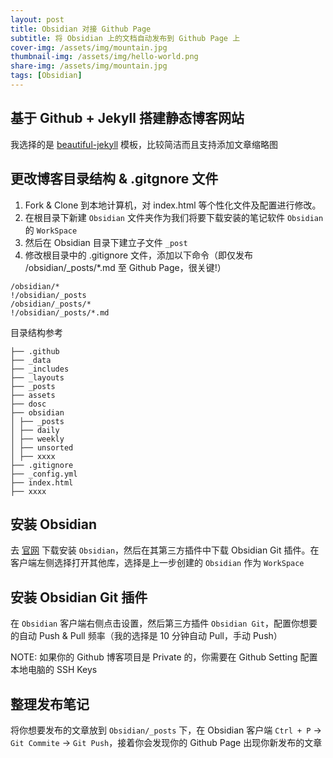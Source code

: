 ```yaml
---
layout: post  
title: Obsidian 对接 Github Page
subtitle: 将 Obsidian 上的文档自动发布到 Github Page 上
cover-img: /assets/img/mountain.jpg  
thumbnail-img: /assets/img/hello-world.png  
share-img: /assets/img/mountain.jpg  
tags: [Obsidian]  
---  
```


## 基于 Github + Jekyll 搭建静态博客网站

我选择的是 [beautiful-jekyll](https://github.com/daattali/beautiful-jekyll) 模板，比较简洁而且支持添加文章缩略图



## 更改博客目录结构 & .gitgnore 文件

1. Fork & Clone 到本地计算机，对 index.html 等个性化文件及配置进行修改。
2. 在根目录下新建 `Obsidian` 文件夹作为我们将要下载安装的笔记软件 `Obsidian` 的 `WorkSpace` 
3. 然后在 Obsidian 目录下建立子文件 `_post`
4. 修改根目录中的 .gitignore 文件，添加以下命令（即仅发布 /obsidian/_posts/*.md 至 Github Page，很关键!）

```
/obsidian/*  
!/obsidian/_posts  
/obsidian/_posts/*  
!/obsidian/_posts/*.md
```

目录结构参考

``` 
├── .github
├── _data
├── _includes
├── _layouts
├── _posts
├── assets
├── dosc
├── obsidian
│ ├── _posts
│ ├── daily
│ ├── weekly
│ ├── unsorted
│ ├── xxxx
├── .gitignore
├── _config.yml
├── index.html
├── xxxx
```

## 安装 Obsidian 

去 [官网](https://obsidian.md/download) 下载安装 `Obsidian`，然后在其第三方插件中下载 Obsidian Git 插件。在客户端左侧选择打开其他库，选择是上一步创建的 `Obsidian` 作为 `WorkSpace`


## 安装 Obsidian Git 插件

在 `Obsidian` 客户端右侧点击设置，然后第三方插件 `Obsidian Git`，配置你想要的自动 Push & Pull 频率（我的选择是 10 分钟自动 Pull，手动 Push）

NOTE: 如果你的 Github 博客项目是 Private 的，你需要在 Github Setting 配置本地电脑的 SSH Keys

## 整理发布笔记

将你想要发布的文章放到 `Obsidian/_posts` 下，在 Obsidian 客户端 `Ctrl + P` -> `Git Commite` -> `Git Push`，接着你会发现你的 Github Page 出现你新发布的文章

  


